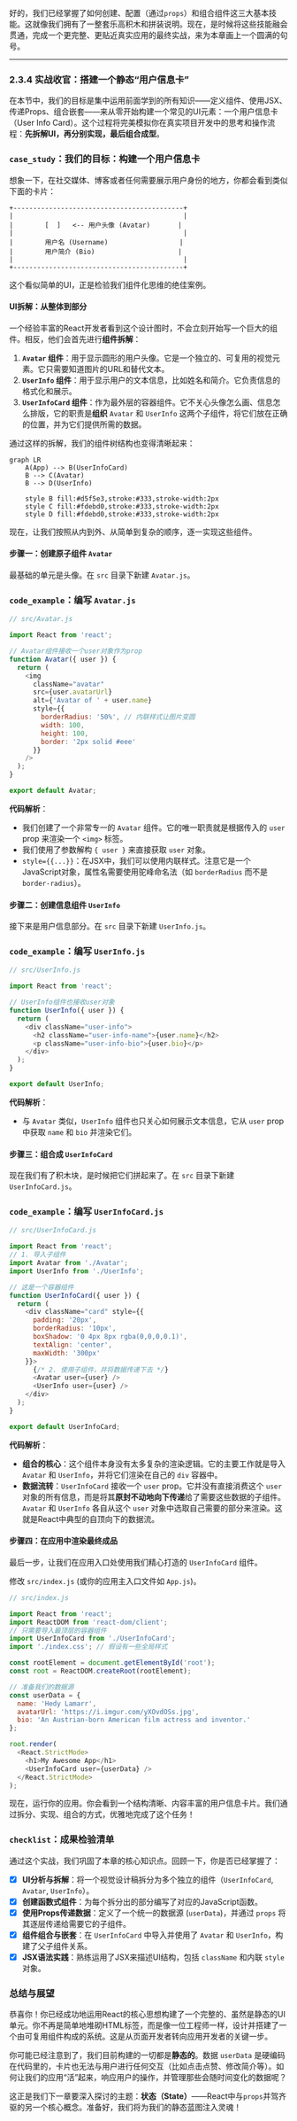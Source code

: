 好的，我们已经掌握了如何创建、配置（通过`props`）和组合组件这三大基本技能。这就像我们拥有了一整套乐高积木和拼装说明。现在，是时候将这些技能融会贯通，完成一个更完整、更贴近真实应用的最终实战，来为本章画上一个圆满的句号。

---

### 2.3.4 实战收官：搭建一个静态“用户信息卡”

在本节中，我们的目标是集中运用前面学到的所有知识——定义组件、使用JSX、传递Props、组合嵌套——来从零开始构建一个常见的UI元素：一个用户信息卡（User Info Card）。这个过程将完美模拟你在真实项目开发中的思考和操作流程：**先拆解UI，再分别实现，最后组合成型**。

### `case_study`：我们的目标：构建一个用户信息卡

想象一下，在社交媒体、博客或者任何需要展示用户身份的地方，你都会看到类似下面的卡片：

```
+-------------------------------------------+
|                                           |
|        [  ]   <-- 用户头像 (Avatar)       |
|                                           |
|        用户名 (Username)                  |
|        用户简介 (Bio)                     |
|                                           |
+-------------------------------------------+
```

这个看似简单的UI，正是检验我们组件化思维的绝佳案例。

#### UI拆解：从整体到部分

一个经验丰富的React开发者看到这个设计图时，不会立刻开始写一个巨大的组件。相反，他们会首先进行**组件拆解**：

1.  **`Avatar` 组件**：用于显示圆形的用户头像。它是一个独立的、可复用的视觉元素。它只需要知道图片的URL和替代文本。
2.  **`UserInfo` 组件**：用于显示用户的文本信息，比如姓名和简介。它负责信息的格式化和展示。
3.  **`UserInfoCard` 组件**：作为最外层的容器组件。它不关心头像怎么画、信息怎么排版，它的职责是**组织** `Avatar` 和 `UserInfo` 这两个子组件，将它们放在正确的位置，并为它们提供所需的数据。

通过这样的拆解，我们的组件树结构也变得清晰起来：

```mermaid
graph LR
    A(App) --> B(UserInfoCard)
    B --> C(Avatar)
    B --> D(UserInfo)

    style B fill:#d5f5e3,stroke:#333,stroke-width:2px
    style C fill:#fdebd0,stroke:#333,stroke-width:2px
    style D fill:#fdebd0,stroke:#333,stroke-width:2px
```

现在，让我们按照从内到外、从简单到复杂的顺序，逐一实现这些组件。

#### 步骤一：创建原子组件 `Avatar`

最基础的单元是头像。在 `src` 目录下新建 `Avatar.js`。

### `code_example`：编写 `Avatar.js`

```javascript
// src/Avatar.js

import React from 'react';

// Avatar组件接收一个user对象作为prop
function Avatar({ user }) {
  return (
    <img
      className="avatar"
      src={user.avatarUrl}
      alt={'Avatar of ' + user.name}
      style={{
        borderRadius: '50%', // 内联样式让图片变圆
        width: 100,
        height: 100,
        border: '2px solid #eee'
      }}
    />
  );
}

export default Avatar;
```
**代码解析**：
*   我们创建了一个非常专一的 `Avatar` 组件。它的唯一职责就是根据传入的 `user` prop 来渲染一个 `<img>` 标签。
*   我们使用了参数解构 `{ user }` 来直接获取 `user` 对象。
*   `style={{...}}`：在JSX中，我们可以使用内联样式。注意它是一个JavaScript对象，属性名需要使用驼峰命名法（如 `borderRadius` 而不是 `border-radius`）。

#### 步骤二：创建信息组件 `UserInfo`

接下来是用户信息部分。在 `src` 目录下新建 `UserInfo.js`。

### `code_example`：编写 `UserInfo.js`

```javascript
// src/UserInfo.js

import React from 'react';

// UserInfo组件也接收user对象
function UserInfo({ user }) {
  return (
    <div className="user-info">
      <h2 className="user-info-name">{user.name}</h2>
      <p className="user-info-bio">{user.bio}</p>
    </div>
  );
}

export default UserInfo;
```
**代码解析**：
*   与 `Avatar` 类似，`UserInfo` 组件也只关心如何展示文本信息，它从 `user` prop 中获取 `name` 和 `bio` 并渲染它们。

#### 步骤三：组合成 `UserInfoCard`

现在我们有了积木块，是时候把它们拼起来了。在 `src` 目录下新建 `UserInfoCard.js`。

### `code_example`：编写 `UserInfoCard.js`

```javascript
// src/UserInfoCard.js

import React from 'react';
// 1. 导入子组件
import Avatar from './Avatar';
import UserInfo from './UserInfo';

// 这是一个容器组件
function UserInfoCard({ user }) {
  return (
    <div className="card" style={{
      padding: '20px',
      borderRadius: '10px',
      boxShadow: '0 4px 8px rgba(0,0,0,0.1)',
      textAlign: 'center',
      maxWidth: '300px'
    }}>
      {/* 2. 使用子组件，并将数据传递下去 */}
      <Avatar user={user} />
      <UserInfo user={user} />
    </div>
  );
}

export default UserInfoCard;
```
**代码解析**：
*   **组合的核心**：这个组件本身没有太多复杂的渲染逻辑。它的主要工作就是导入 `Avatar` 和 `UserInfo`，并将它们渲染在自己的 `div` 容器中。
*   **数据流转**：`UserInfoCard` 接收一个 `user` prop。它并没有直接消费这个 `user` 对象的所有信息，而是将其**原封不动地向下传递**给了需要这些数据的子组件。`Avatar` 和 `UserInfo` 各自从这个 `user` 对象中选取自己需要的部分来渲染。这就是React中典型的自顶向下的数据流。

#### 步骤四：在应用中渲染最终成品

最后一步，让我们在应用入口处使用我们精心打造的 `UserInfoCard` 组件。

修改 `src/index.js` (或你的应用主入口文件如 `App.js`)。

```javascript
// src/index.js

import React from 'react';
import ReactDOM from 'react-dom/client';
// 只需要导入最顶层的容器组件
import UserInfoCard from './UserInfoCard';
import './index.css'; // 假设有一些全局样式

const rootElement = document.getElementById('root');
const root = ReactDOM.createRoot(rootElement);

// 准备我们的数据源
const userData = {
  name: 'Hedy Lamarr',
  avatarUrl: 'https://i.imgur.com/yXOvdOSs.jpg',
  bio: 'An Austrian-born American film actress and inventor.'
};

root.render(
  <React.StrictMode>
    <h1>My Awesome App</h1>
    <UserInfoCard user={userData} />
  </React.StrictMode>
);
```

现在，运行你的应用。你会看到一个结构清晰、内容丰富的用户信息卡片。我们通过拆分、实现、组合的方式，优雅地完成了这个任务！

### `checklist`：成果检验清单

通过这个实战，我们巩固了本章的核心知识点。回顾一下，你是否已经掌握了：

-   [x] **UI分析与拆解**：将一个视觉设计稿拆分为多个独立的组件（`UserInfoCard`, `Avatar`, `UserInfo`）。
-   [x] **创建函数式组件**：为每个拆分出的部分编写了对应的JavaScript函数。
-   [x] **使用Props传递数据**：定义了一个统一的数据源 (`userData`)，并通过 `props` 将其逐层传递给需要它的子组件。
-   [x] **组件组合与嵌套**：在 `UserInfoCard` 中导入并使用了 `Avatar` 和 `UserInfo`，构建了父子组件关系。
-   [x] **JSX语法实践**：熟练运用了JSX来描述UI结构，包括 `className` 和内联 `style` 对象。

### 总结与展望

恭喜你！你已经成功地运用React的核心思想构建了一个完整的、虽然是静态的UI单元。你不再是简单地堆砌HTML标签，而是像一位工程师一样，设计并搭建了一个由可复用组件构成的系统。这是从页面开发者转向应用开发者的关键一步。

你可能已经注意到了，我们目前构建的一切都是**静态的**。数据 `userData` 是硬编码在代码里的，卡片也无法与用户进行任何交互（比如点击点赞、修改简介等）。如何让我们的应用“活”起来，响应用户的操作，并管理那些会随时间变化的数据呢？

这正是我们下一章要深入探讨的主题：**状态（State）**——React中与`props`并驾齐驱的另一个核心概念。准备好，我们将为我们的静态蓝图注入灵魂！